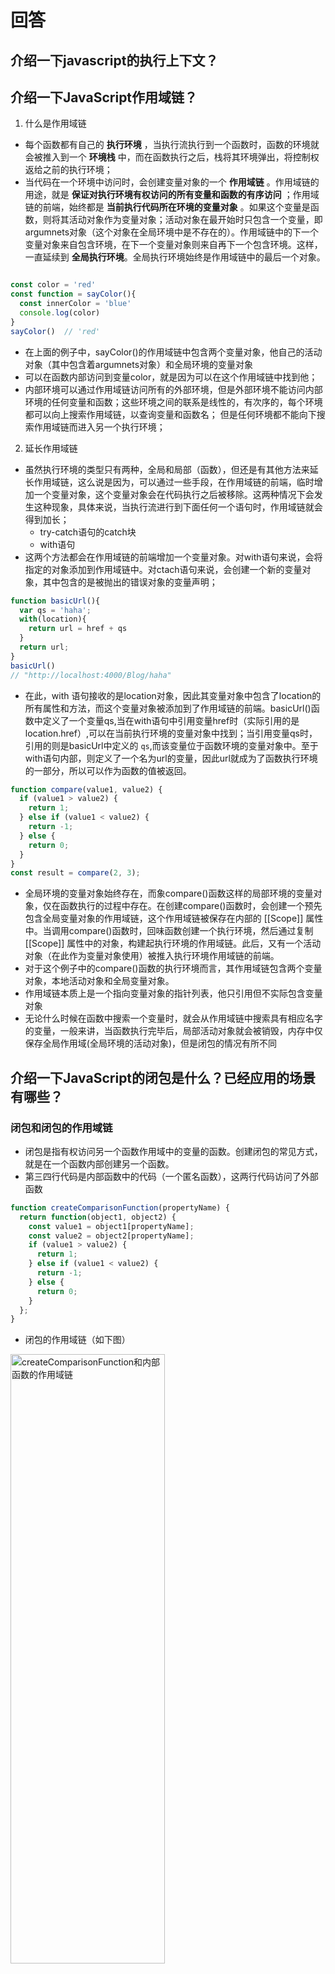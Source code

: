 # 回答

## 介绍一下javascript的执行上下文？





## 介绍一下JavaScript作用域链？
1. 什么是作用域链
- 每个函数都有自己的 **执行环境** ，当执行流执行到一个函数时，函数的环境就会被推入到一个 **环境栈** 中，而在函数执行之后，栈将其环境弹出，将控制权返给之前的执行环境；
- 当代码在一个环境中访问时，会创建变量对象的一个 **作用域链** 。作用域链的用途，就是 **保证对执行环境有权访问的所有变量和函数的有序访问** ；作用域链的前端，始终都是 **当前执行代码所在环境的变量对象** 。如果这个变量是函数，则将其活动对象作为变量对象；活动对象在最开始时只包含一个变量，即argumnets对象（这个对象在全局环境中是不存在的）。作用域链中的下一个变量对象来自包含环境，在下一个变量对象则来自再下一个包含环境。这样，一直延续到 **全局执行环境**。全局执行环境始终是作用域链中的最后一个对象。

```javascript

const color = 'red'
const function = sayColor(){
  const innerColor = 'blue'
  console.log(color)
}
sayColor()  // 'red'

```
    
- 在上面的例子中，sayColor()的作用域链中包含两个变量对象，他自己的活动对象（其中包含着argumnets对象）和全局环境的变量对象
- 可以在函数内部访问到变量color，就是因为可以在这个作用域链中找到他；
- 内部环境可以通过作用域链访问所有的外部环境，但是外部环境不能访问内部环境的任何变量和函数；这些环境之间的联系是线性的，有次序的，每个环境都可以向上搜索作用域链，以查询变量和函数名； 但是任何环境都不能向下搜索作用域链而进入另一个执行环境；

2. 延长作用域链
- 虽然执行环境的类型只有两种，全局和局部（函数），但还是有其他方法来延长作用域链，这么说是因为，可以通过一些手段，在作用域链的前端，临时增加一个变量对象，这个变量对象会在代码执行之后被移除。这两种情况下会发生这种现象，具体来说，当执行流进行到下面任何一个语句时，作用域链就会得到加长；
  - try-catch语句的catch块
  - with语句
- 这两个方法都会在作用域链的前端增加一个变量对象。对with语句来说，会将指定的对象添加到作用域链中。对ctach语句来说，会创建一个新的变量对象，其中包含的是被抛出的错误对象的变量声明；

```javascript
function basicUrl(){
  var qs = 'haha';
  with(location){
    return url = href + qs
  }
  return url;
}
basicUrl()
// "http://localhost:4000/Blog/haha"
```
- 在此，with 语句接收的是location对象，因此其变量对象中包含了location的所有属性和方法，而这个变量对象被添加到了作用域链的前端。basicUrl()函数中定义了一个变量qs,当在with语句中引用变量href时（实际引用的是location.href）,可以在当前执行环境的变量对象中找到；当引用变量qs时，引用的则是basicUrl中定义的 `qs`,而该变量位于函数环境的变量对象中。至于with语句内部，则定义了一个名为url的变量，因此url就成为了函数执行环境的一部分，所以可以作为函数的值被返回。

```javascript
function compare(value1, value2) {
  if (value1 > value2) {
    return 1;
  } else if (value1 < value2) {
    return -1;
  } else {
    return 0;
  }
}
const result = compare(2, 3);

```
- 全局环境的变量对象始终存在，而象compare()函数这样的局部环境的变量对象，仅在函数执行的过程中存在。在创建compare()函数时，会创建一个预先包含全局变量对象的作用域链，这个作用域链被保存在内部的 [[Scope]] 属性中。当调用compare()函数时，回味函数创建一个执行环境，然后通过复制 [[Scope]] 属性中的对象，构建起执行环境的作用域链。此后，又有一个活动对象（在此作为变量对象使用）被推入执行环境作用域链的前端。
- 对于这个例子中的compare()函数的执行环境而言，其作用域链包含两个变量对象，本地活动对象和全局变量对象。
- 作用域链本质上是一个指向变量对象的指针列表，他只引用但不实际包含变量对象
- 无论什么时候在函数中搜索一个变量时，就会从作用域链中搜索具有相应名字的变量，一般来讲，当函数执行完毕后，局部活动对象就会被销毁，内存中仅保存全局作用域(全局环境的活动对象)，但是闭包的情况有所不同


## 介绍一下JavaScript的闭包是什么？已经应用的场景有哪些？

### 闭包和闭包的作用域链

- 闭包是指有权访问另一个函数作用域中的变量的函数。创建闭包的常见方式，就是在一个函数内部创建另一个函数。
- 第三四行代码是内部函数中的代码（一个匿名函数），这两行代码访问了外部函数

```javascript
function createComparisonFunction(propertyName) {
  return function(object1, object2) {
    const value1 = object1[propertyName];
    const value2 = object2[propertyName];
    if (value1 > value2) {
      return 1;
    } else if (value1 < value2) {
      return -1;
    } else {
      return 0;
    }
  };
}
```
- 闭包的作用域链（如下图）

<img src="/Blog/images/闭包作用域链.png" title="createComparisonFunction和内部函数的作用域链" width="70%" height="50%">








### 闭包应用场景


1. setTimeout()  

```javascript

function wait(message) {
  setTimeout( function timer() {
      console.log( message );
    }, 1000);
}

wait( "Hello,hello!" );

```

> 1.timer 还持有变量message的引用 ，因此形成涵盖wait()函数作用域的闭包；
> 2.wait() 执行1s后，他的内部作用域并不会消失，timer函数依然保有wait()作用域的闭包


